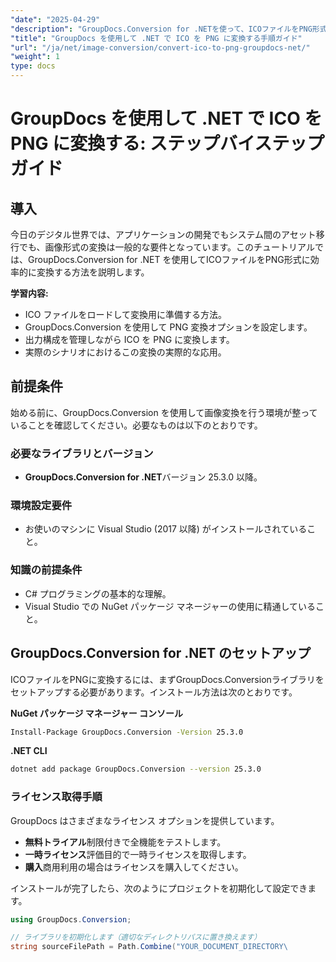 ```yaml
---
"date": "2025-04-29"
"description": "GroupDocs.Conversion for .NETを使って、ICOファイルをPNG形式に簡単に変換する方法を学びましょう。このステップバイステップガイドに従って、画像変換プロセスを効率化しましょう。"
"title": "GroupDocs を使用して .NET で ICO を PNG に変換する手順ガイド"
"url": "/ja/net/image-conversion/convert-ico-to-png-groupdocs-net/"
"weight": 1
type: docs
---
```

# GroupDocs を使用して .NET で ICO を PNG に変換する: ステップバイステップガイド

## 導入

今日のデジタル世界では、アプリケーションの開発でもシステム間のアセット移行でも、画像形式の変換は一般的な要件となっています。このチュートリアルでは、GroupDocs.Conversion for .NET を使用してICOファイルをPNG形式に効率的に変換する方法を説明します。

**学習内容:**
- ICO ファイルをロードして変換用に準備する方法。
- GroupDocs.Conversion を使用して PNG 変換オプションを設定します。
- 出力構成を管理しながら ICO を PNG に変換します。
- 実際のシナリオにおけるこの変換の実際的な応用。

## 前提条件
始める前に、GroupDocs.Conversion を使用して画像変換を行う環境が整っていることを確認してください。必要なものは以下のとおりです。

### 必要なライブラリとバージョン
- **GroupDocs.Conversion for .NET**バージョン 25.3.0 以降。

### 環境設定要件
- お使いのマシンに Visual Studio (2017 以降) がインストールされていること。

### 知識の前提条件
- C# プログラミングの基本的な理解。
- Visual Studio での NuGet パッケージ マネージャーの使用に精通していること。

## GroupDocs.Conversion for .NET のセットアップ
ICOファイルをPNGに変換するには、まずGroupDocs.Conversionライブラリをセットアップする必要があります。インストール方法は次のとおりです。

**NuGet パッケージ マネージャー コンソール**
```bash
Install-Package GroupDocs.Conversion -Version 25.3.0
```

**\.NET CLI**
```bash
dotnet add package GroupDocs.Conversion --version 25.3.0
```

### ライセンス取得手順
GroupDocs はさまざまなライセンス オプションを提供しています。
- **無料トライアル**制限付きで全機能をテストします。
- **一時ライセンス**評価目的で一時ライセンスを取得します。
- **購入**商用利用の場合はライセンスを購入してください。

インストールが完了したら、次のようにプロジェクトを初期化して設定できます。

```csharp
using GroupDocs.Conversion;

// ライブラリを初期化します（適切なディレクトリパスに置き換えます）
string sourceFilePath = Path.Combine("YOUR_DOCUMENT_DIRECTORY\